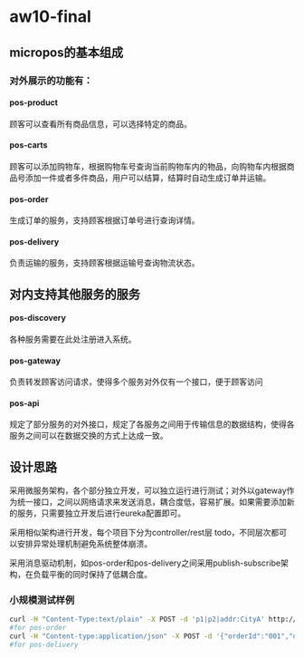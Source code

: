 # aw10-final

## micropos的基本组成

### 对外展示的功能有：

#### pos-product

顾客可以查看所有商品信息，可以选择特定的商品。

#### pos-carts

顾客可以添加购物车，根据购物车号查询当前购物车内的物品，向购物车内根据商品号添加一件或者多件商品，用户可以结算，结算时自动生成订单并运输。

#### pos-order

生成订单的服务，支持顾客根据订单号进行查询详情。

#### pos-delivery

负责运输的服务，支持顾客根据运输号查询物流状态。

## 对内支持其他服务的服务

#### pos-discovery

各种服务需要在此处注册进入系统。

#### pos-gateway

负责转发顾客访问请求，使得多个服务对外仅有一个接口，便于顾客访问

#### pos-api

规定了部分服务的对外接口，规定了各服务之间用于传输信息的数据结构，使得各服务之间可以在数据交换的方式上达成一致。

## 设计思路

采用微服务架构，各个部分独立开发，可以独立运行进行测试；对外以gateway作为统一接口，之间以网络请求来发送消息，耦合度低，容易扩展。如果需要添加新的服务，只需要独立开发后进行eureka配置即可。

采用相似架构进行开发，每个项目下分为controller/rest层 todo，不同层次都可以安排异常处理机制避免系统整体崩溃。

采用消息驱动机制，如pos-order和pos-delivery之间采用publish-subscribe架构，在负载平衡的同时保持了低耦合度。



### 小规模测试样例

```bash
curl -H "Content-Type:text/plain" -X POST -d 'p1|p2|addr:CityA' http://localhost:2222/order 
#for pos-order
curl -H "Content-type:application/json" -X POST -d '{"orderId":"001","deliveryId":"001","delivered":"false"}' http://localhost:2222/delivery/add
#for pos-delivery
```

